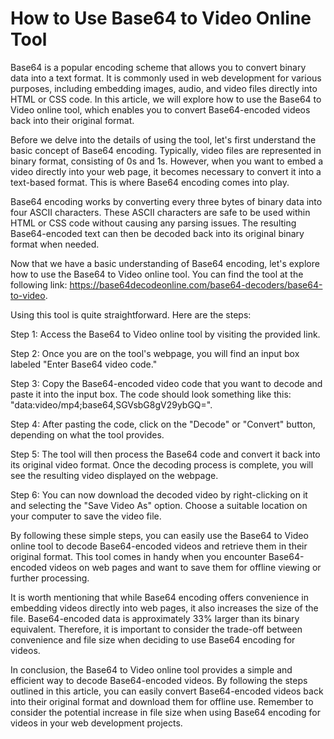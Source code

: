 How to Use Base64 to Video Online Tool
======================================

Base64 is a popular encoding scheme that allows you to convert binary data into a text format. It is commonly used in web development for various purposes, including embedding images, audio, and video files directly into HTML or CSS code. In this article, we will explore how to use the Base64 to Video online tool, which enables you to convert Base64-encoded videos back into their original format.

Before we delve into the details of using the tool, let's first understand the basic concept of Base64 encoding. Typically, video files are represented in binary format, consisting of 0s and 1s. However, when you want to embed a video directly into your web page, it becomes necessary to convert it into a text-based format. This is where Base64 encoding comes into play.

Base64 encoding works by converting every three bytes of binary data into four ASCII characters. These ASCII characters are safe to be used within HTML or CSS code without causing any parsing issues. The resulting Base64-encoded text can then be decoded back into its original binary format when needed.

Now that we have a basic understanding of Base64 encoding, let's explore how to use the Base64 to Video online tool. You can find the tool at the following link: <https://base64decodeonline.com/base64-decoders/base64-to-video>.

Using this tool is quite straightforward. Here are the steps:

Step 1: Access the Base64 to Video online tool by visiting the provided link.

Step 2: Once you are on the tool's webpage, you will find an input box labeled "Enter Base64 video code."

Step 3: Copy the Base64-encoded video code that you want to decode and paste it into the input box. The code should look something like this: "data:video/mp4;base64,SGVsbG8gV29ybGQ=".

Step 4: After pasting the code, click on the "Decode" or "Convert" button, depending on what the tool provides.

Step 5: The tool will then process the Base64 code and convert it back into its original video format. Once the decoding process is complete, you will see the resulting video displayed on the webpage.

Step 6: You can now download the decoded video by right-clicking on it and selecting the "Save Video As" option. Choose a suitable location on your computer to save the video file.

By following these simple steps, you can easily use the Base64 to Video online tool to decode Base64-encoded videos and retrieve them in their original format. This tool comes in handy when you encounter Base64-encoded videos on web pages and want to save them for offline viewing or further processing.

It is worth mentioning that while Base64 encoding offers convenience in embedding videos directly into web pages, it also increases the size of the file. Base64-encoded data is approximately 33% larger than its binary equivalent. Therefore, it is important to consider the trade-off between convenience and file size when deciding to use Base64 encoding for videos.

In conclusion, the Base64 to Video online tool provides a simple and efficient way to decode Base64-encoded videos. By following the steps outlined in this article, you can easily convert Base64-encoded videos back into their original format and download them for offline use. Remember to consider the potential increase in file size when using Base64 encoding for videos in your web development projects.
